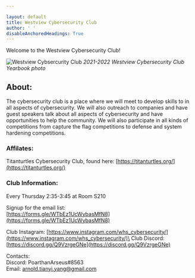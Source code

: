 ```yaml
---

layout: default
title: Westview Cybersecurity Club
author: ' '
disableAnchoredHeadings: True
---
```


Welcome to the Westview Cybersecurity Club!

![Westview Cybsercurity Club](/upload/cyberSecClubPhoto.jpg)
*2021-2022 Westview Cybersecurity Club Yearbook photo*

## About:
The cybersecurity club is a place where we will meet to develop skills to in all aspects of cybersecurity. We will also outreach to companies and have guest speakers talk about all aspects of cybersecurity and have opportunities to help the community. We will also participate in all kinds of competitions from capture the flag competitions to defense and system hardening competitions.

### Affilates:
Titanturtles Cybersecurity Club, found here: [https://titanturtles.org/](https://titanturtles.org/)

### Club Information:
Every Thursday 2:35-3:45 at Room S210

Signup for the email list:\
[https://forms.gle/WTbEz1UcWybasMfN8](https://forms.gle/WTbEz1UcWybasMfN8)

Club Instagram: [https://www.instagram.com/whs_cybersecurity/](https://www.instagram.com/whs_cybersecurity/)\
Club Discord: [https://discord.gg/Q9VzrgeGNe](https://discord.gg/Q9VzrgeGNe)

Contacts:\
Discord: PoarthanArseus#8563\
Email: arnold.tianyi.yang@gmail.com

